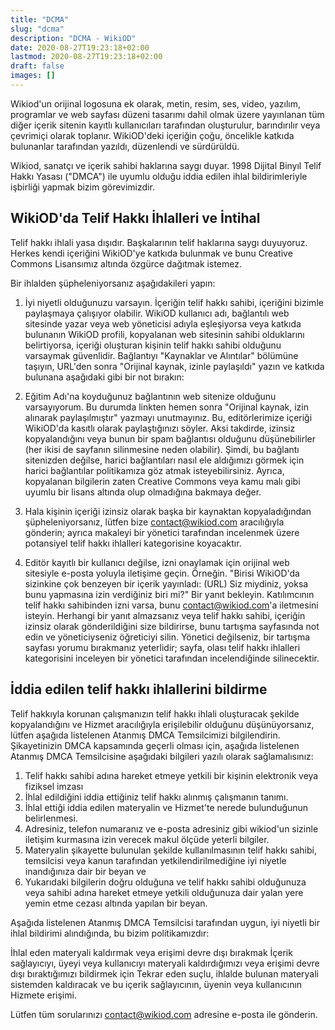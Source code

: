 ```yaml
---
title: "DCMA"
slug: "dcma"
description: "DCMA - WikiOD"
date: 2020-08-27T19:23:18+02:00
lastmod: 2020-08-27T19:23:18+02:00
draft: false
images: []
---
```


Wikiod'un orijinal logosuna ek olarak, metin, resim, ses, video, yazılım, programlar ve web sayfası düzeni tasarımı dahil olmak üzere yayınlanan tüm diğer içerik sitenin kayıtlı kullanıcıları tarafından oluşturulur, barındırılır veya çevrimiçi olarak toplanır. WikiOD'deki içeriğin çoğu, öncelikle katkıda bulunanlar tarafından yazıldı, düzenlendi ve sürdürüldü.

Wikiod, sanatçı ve içerik sahibi haklarına saygı duyar. 1998 Dijital Binyıl Telif Hakkı Yasası ("DMCA") ile uyumlu olduğu iddia edilen ihlal bildirimleriyle işbirliği yapmak bizim görevimizdir.

## WikiOD'da Telif Hakkı İhlalleri ve İntihal

Telif hakkı ihlali yasa dışıdır. Başkalarının telif haklarına saygı duyuyoruz. Herkes kendi içeriğini WikiOD'ye katkıda bulunmak ve bunu Creative Commons Lisansımız altında özgürce dağıtmak istemez.

Bir ihlalden şüpheleniyorsanız aşağıdakileri yapın:

1. İyi niyetli olduğunuzu varsayın. İçeriğin telif hakkı sahibi, içeriğini bizimle paylaşmaya çalışıyor olabilir. WikiOD kullanıcı adı, bağlantılı web sitesinde yazar veya web yöneticisi adıyla eşleşiyorsa veya katkıda bulunanın WikiOD profili, kopyalanan web sitesinin sahibi olduklarını belirtiyorsa, içeriği oluşturan kişinin telif hakkı sahibi olduğunu varsaymak güvenlidir. Bağlantıyı "Kaynaklar ve Alıntılar" bölümüne taşıyın, URL'den sonra "Orijinal kaynak, izinle paylaşıldı" yazın ve katkıda bulunana aşağıdaki gibi bir not bırakın:

2. Eğitim Adı'na koyduğunuz bağlantının web sitenize olduğunu varsayıyorum. Bu durumda linkten hemen sonra "Orijinal kaynak, izin alınarak paylaşılmıştır" yazmayı unutmayınız. Bu, editörlerimize içeriği WikiOD'da kasıtlı olarak paylaştığınızı söyler. Aksi takdirde, izinsiz kopyalandığını veya bunun bir spam bağlantısı olduğunu düşünebilirler (her ikisi de sayfanın silinmesine neden olabilir). Şimdi, bu bağlantı sitenizden değilse, harici bağlantıları nasıl ele aldığımızı görmek için harici bağlantılar politikamıza göz atmak isteyebilirsiniz. Ayrıca, kopyalanan bilgilerin zaten Creative Commons veya kamu malı gibi uyumlu bir lisans altında olup olmadığına bakmaya değer.

3. Hala kişinin içeriği izinsiz olarak başka bir kaynaktan kopyaladığından şüpheleniyorsanız, lütfen bize contact@wikiod.com aracılığıyla gönderin; ayrıca makaleyi bir yönetici tarafından incelenmek üzere potansiyel telif hakkı ihlalleri kategorisine koyacaktır.

4. Editör kayıtlı bir kullanıcı değilse, izni onaylamak için orijinal web sitesiyle e-posta yoluyla iletişime geçin. Örneğin. "Birisi WikiOD'da sizinkine çok benzeyen bir içerik yayınladı: (URL) Siz miydiniz, yoksa bunu yapmasına izin verdiğiniz biri mi?" Bir yanıt bekleyin. Katılımcının telif hakkı sahibinden izni varsa, bunu contact@wikiod.com'a iletmesini isteyin. Herhangi bir yanıt almazsanız veya telif hakkı sahibi, içeriğin izinsiz olarak gönderildiğini size bildirirse, bunu tartışma sayfasında not edin ve yöneticiyseniz öğreticiyi silin. Yönetici değilseniz, bir tartışma sayfası yorumu bırakmanız yeterlidir; sayfa, olası telif hakkı ihlalleri kategorisini inceleyen bir yönetici tarafından incelendiğinde silinecektir.

## İddia edilen telif hakkı ihlallerini bildirme

Telif hakkıyla korunan çalışmanızın telif hakkı ihlali oluşturacak şekilde kopyalandığını ve Hizmet aracılığıyla erişilebilir olduğunu düşünüyorsanız, lütfen aşağıda listelenen Atanmış DMCA Temsilcimizi bilgilendirin. Şikayetinizin DMCA kapsamında geçerli olması için, aşağıda listelenen Atanmış DMCA Temsilcisine aşağıdaki bilgileri yazılı olarak sağlamalısınız:

1. Telif hakkı sahibi adına hareket etmeye yetkili bir kişinin elektronik veya fiziksel imzası
2. İhlal edildiğini iddia ettiğiniz telif hakkı alınmış çalışmanın tanımı.
3. İhlal ettiği iddia edilen materyalin ve Hizmet'te nerede bulunduğunun belirlenmesi.
4. Adresiniz, telefon numaranız ve e-posta adresiniz gibi wikiod'un sizinle iletişim kurmasına izin verecek makul ölçüde yeterli bilgiler.
5. Materyalin şikayette bulunulan şekilde kullanılmasının telif hakkı sahibi, temsilcisi veya kanun tarafından yetkilendirilmediğine iyi niyetle inandığınıza dair bir beyan ve
6. Yukarıdaki bilgilerin doğru olduğuna ve telif hakkı sahibi olduğunuza veya sahibi adına hareket etmeye yetkili olduğunuza dair yalan yere yemin etme cezası altında yapılan bir beyan.

Aşağıda listelenen Atanmış DMCA Temsilcisi tarafından uygun, iyi niyetli bir ihlal bildirimi alındığında, bu bizim politikamızdır:

İhlal eden materyali kaldırmak veya erişimi devre dışı bırakmak İçerik sağlayıcıyı, üyeyi veya kullanıcıyı materyali kaldırdığımızı veya erişimi devre dışı bıraktığımızı bildirmek için Tekrar eden suçlu, ihlalde bulunan materyali sistemden kaldıracak ve bu içerik sağlayıcının, üyenin veya kullanıcının Hizmete erişimi.

Lütfen tüm sorularınızı contact@wikiod.com adresine e-posta ile gönderin.
